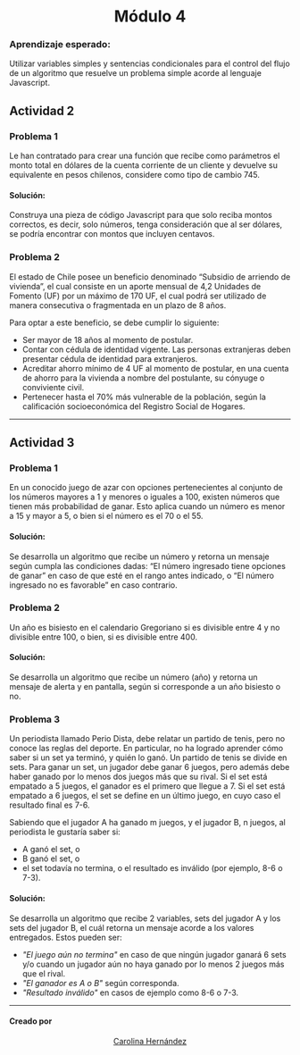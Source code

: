 <h1 align=center > Módulo 4 </h1>

### Aprendizaje esperado:
Utilizar variables simples y sentencias condicionales para el control del flujo de un algoritmo que resuelve un problema simple acorde al lenguaje Javascript.

## Actividad 2
### Problema 1
Le han contratado para crear una función que recibe como parámetros el monto total en dólares de la cuenta corriente de un cliente y devuelve su equivalente en pesos chilenos, considere como tipo de cambio 745.

#### Solución:
Construya una pieza de código Javascript para que solo reciba montos correctos, es decir, solo números, tenga consideración que al ser dólares, se podría encontrar con montos que incluyen centavos. 

### Problema 2
El estado de Chile posee un beneficio denominado “Subsidio de arriendo de vivienda”, el cual consiste en un aporte mensual de 4,2 Unidades de Fomento (UF) por un máximo de 170 UF, el cual podrá ser utilizado de manera consecutiva o fragmentada en un plazo de 8 años.

Para optar a este beneficio, se debe cumplir lo siguiente:
- Ser mayor de 18 años al momento de postular.
- Contar con cédula de identidad vigente. Las personas extranjeras deben presentar cédula de identidad para extranjeros.
- Acreditar ahorro mínimo de 4 UF al momento de postular, en una cuenta de ahorro para la vivienda a nombre del postulante, su cónyuge o conviviente civil.
- Pertenecer hasta el 70% más vulnerable de la población, según la calificación socioeconómica del Registro Social de Hogares.

----

## Actividad 3
### Problema 1
En un conocido juego de azar con opciones pertenecientes al conjunto de los números mayores a 1 y menores o iguales a 100, existen números que tienen más probabilidad de ganar. Esto aplica cuando un número es menor a 15 y mayor a 5, o bien si el número es el 70 o el 55.
#### Solución:
Se desarrolla un algoritmo que recibe un número y retorna un mensaje según cumpla las condiciones dadas: “El número ingresado tiene opciones de ganar” en caso de que esté en el rango antes indicado, o “El número ingresado no es favorable” en caso contrario.

### Problema 2
Un año es bisiesto en el calendario Gregoriano si es divisible entre 4 y no divisible entre 100, o bien, si es divisible entre 400.
#### Solución: 
Se desarrolla un algoritmo que recibe un número (año) y retorna un mensaje de alerta y en pantalla, según si corresponde a un año bisiesto o no. 

### Problema 3
Un periodista llamado Perio Dista, debe relatar un partido de tenis, pero no conoce las reglas del deporte. En particular, no ha logrado aprender cómo saber si un set ya terminó, y quién lo ganó.
Un partido de tenis se divide en sets. Para ganar un set, un jugador debe ganar 6 juegos, pero además debe haber ganado por lo menos dos juegos más que su rival. Si el set está empatado a 5 juegos, el ganador es el  primero que llegue a 7. Si el set está empatado a 6 juegos, el set se define en un último juego, en cuyo caso el resultado final es 7-6.

Sabiendo que el jugador A ha ganado m juegos, y el jugador B, n juegos, al periodista le gustaría saber si:
- A ganó el set, o
- B ganó el set, o
- el set todavía no termina, o el resultado es inválido (por ejemplo, 8-6 o 7-3).

#### Solución:
Se desarrolla un algoritmo que recibe 2 variables, sets del jugador A y los sets del jugador B, el cuál retorna un mensaje acorde a los valores entregados. Estos pueden ser:

- *"El juego aún no termina"* en caso de que ningún jugador ganará 6 sets y/o cuando un jugador aún no haya ganado por lo menos 2 juegos más que el rival.
- *"El ganador es A o B"* según corresponda.
- *"Resultado inválido"* en casos de ejemplo como 8-6 o 7-3.
  
----

#### Creado por
<p align="center"> 
  <a href="https://github.com/CaroHernz">Carolina Hernández</a>
</p>
